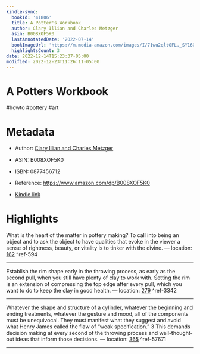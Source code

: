 ```yaml
---
kindle-sync:
  bookId: '41806'
  title: A Potter's Workbook
  author: Clary Illian and Charles Metzger
  asin: B008XOF5K0
  lastAnnotatedDate: '2022-07-14'
  bookImageUrl: 'https://m.media-amazon.com/images/I/71wu2qltGFL._SY160.jpg'
  highlightsCount: 3
date: 2022-12-14T15:23:37-05:00
modified: 2022-12-23T11:26:11-05:00
---
```

# A Potters Workbook

#howto #pottery #art 

# Metadata

* Author: [Clary Illian and Charles Metzger](https://www.amazon.com/Clary-Illian/e/B001KIXK94/ref=dp_byline_cont_ebooks_1)

* ASIN: B008XOF5K0

* ISBN: 0877456712

* Reference: <https://www.amazon.com/dp/B008XOF5K0>

* [Kindle link](kindle://book?action=open&asin=B008XOF5K0)

# Highlights

What is the heart of the matter in pottery making? To call into being an object and to ask the object to have qualities that evoke in the viewer a sense of rightness, beauty, or vitality is to tinker with the divine. — location: [162](kindle://book?action=open&asin=B008XOF5K0&location=162) ^ref-594

---

Establish the rim shape early in the throwing process, as early as the second pull, when you still have plenty of clay to work with. Setting the rim is an extension of compressing the top edge after every pull, which you want to do to keep the clay in good health. — location: [279](kindle://book?action=open&asin=B008XOF5K0&location=279) ^ref-3342

---

Whatever the shape and structure of a cylinder, whatever the beginning and ending treatments, whatever the gesture and mood, all of the components must be unequivocal. They must manifest what they suggest and avoid what Henry James called the flaw of “weak specification.” 3 This demands decision making at every second of the throwing process and well-thought-out ideas that inform those decisions. — location: [365](kindle://book?action=open&asin=B008XOF5K0&location=365) ^ref-57671

---
